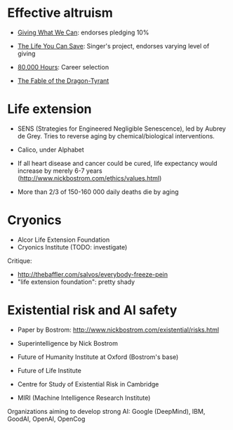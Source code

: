 Effective altruism
==
* [Giving What We Can](https://www.givingwhatwecan.org/): endorses pledging 10%
* [The Life You Can Save](https://www.thelifeyoucansave.org/): Singer's project,
  endorses varying level of giving
* [80,000 Hours](https://80000hours.org/): Career selection

* [The Fable of the Dragon-Tyrant](http://www.nickbostrom.com/fable/dragon.html)

Life extension
==
* SENS (Strategies for Engineered Negligible Senescence), led by Aubrey de Grey.
  Tries to reverse aging by chemical/biological interventions.

* Calico, under Alphabet

* If all heart disease and cancer could be cured, life expectancy would
  increase by merely 6-7 years (<http://www.nickbostrom.com/ethics/values.html>)
* More than 2/3 of 150-160 000 daily deaths die by aging

Cryonics
==
* Alcor Life Extension Foundation
* Cryonics Institute (TODO: investigate)

Critique:
* <http://thebaffler.com/salvos/everybody-freeze-pein>
* "life extension foundation": pretty shady

Existential risk and AI safety
==
* Paper by Bostrom: <http://www.nickbostrom.com/existential/risks.html>

* Superintelligence by Nick Bostrom
* Future of Humanity Institute at Oxford (Bostrom's base)
* Future of Life Institute
* Centre for Study of Existential Risk in Cambridge
* MIRI (Machine Intelligence Research Institute)

Organizations aiming to develop strong AI: Google (DeepMind), IBM, GoodAI,
OpenAI, OpenCog
